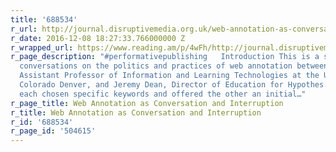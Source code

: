 ```yaml
---
title: '688534'
r_url: http://journal.disruptivemedia.org.uk/web-annotation-as-conversation-and-interruption/
r_date: 2016-12-08 18:27:33.766000000 Z
r_wrapped_url: https://www.reading.am/p/4wFh/http://journal.disruptivemedia.org.uk/web-annotation-as-conversation-and-interruption/
r_page_description: "#performativepublishing   Introduction This is a series of thematic
  conversations on the politics and practices of web annotation between Remi Kalir,
  Assistant Professor of Information and Learning Technologies at the University of
  Colorado Denver, and Jeremy Dean, Director of Education for Hypothes.is. We have
  each chosen specific keywords and offered the other an initial…"
r_page_title: Web Annotation as Conversation and Interruption
r_title: Web Annotation as Conversation and Interruption
r_id: '688534'
r_page_id: '504615'
---
```


